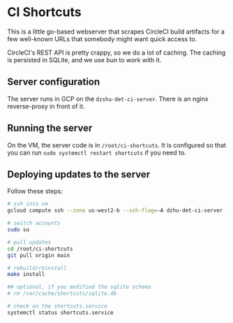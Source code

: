 # CI Shortcuts

This is a little go-based webserver that scrapes CircleCI build artifacts for a
few well-known URLs that somebody might want quick access to.

CircleCI's REST API is pretty crappy, so we do a lot of caching.  The caching
is persisted in SQLite, and we use bun to work with it.

## Server configuration

The server runs in GCP on the `dzshu-det-ci-server`.  There is an nginx
reverse-proxy in front of it.

## Running the server

On the VM, the server code is in `/root/ci-shortcuts`.  It is
configured so that you can run `sudo systemctl restart shortcuts` if you need
to.

## Deploying updates to the server

Follow these steps:

```bash
# ssh into vm
gcloud compute ssh --zone us-west2-b --ssh-flag=-A dzhu-det-ci-server

# switch accounts
sudo su

# pull updates
cd /root/ci-shortcuts
git pull origin main

# rebuild/reinstall
make install

## optional, if you modified the sqlite schema
# rm /var/cache/shortcuts/sqlite.db

# check on the shortcuts.service
systemctl status shortcuts.service
```
